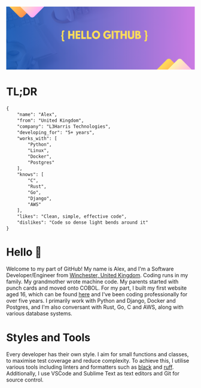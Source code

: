 ![GitHub Header Image](./github-header-image.png)

# TL;DR

```
{
    "name": "Alex",
    "from": "United Kingdom",
    "company": "L3Harris Technologies",
    "developing_for": "5+ years",
    "works_with": [
        "Python",
        "Linux",
        "Docker",
        "Postgres"
    ],
    "knows": [
        "C",
        "Rust",
        "Go",
        "Django",
        "AWS"
    ],
    "likes": "Clean, simple, effective code",
    "dislikes": "Code so dense light bends around it"
}
```

# Hello :wave:

Welcome to my part of GitHub! My name is Alex, and I'm a Software Developer/Engineer from [Winchester, United Kingdom](https://en.wikipedia.org/wiki/Winchester). Coding runs in my family. My grandmother wrote machine code. My parents started with punch cards and moved onto COBOL. For my part, I built my first website aged 16, which can be found [here](https://divein2008.maritimearchaeologytrust.org/) and I've been coding professionally for over five years. I primarily work with Python and Django, Docker and Postgres, and I'm also conversant with Rust, Go, C and AWS, along with various database systems.

# Styles and Tools

Every developer has their own style. I aim for small functions and classes, to maximise test coverage and reduce complexity. To achieve this, I utilise various tools including linters and formatters such as [black](https://github.com/psf/black) and [ruff](https://github.com/astral-sh/ruff). Additionally, I use VSCode and Sublime Text as text editors and Git for source control.
